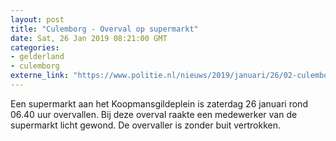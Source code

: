 ```yaml
---
layout: post
title: "Culemborg - Overval op supermarkt"
date: Sat, 26 Jan 2019 08:21:00 GMT
categories: 
- gelderland 
- culemborg 
externe_link: "https://www.politie.nl/nieuws/2019/januari/26/02-culemborg-overval-op-supermarkt.html"
---
```


Een supermarkt aan het Koopmansgildeplein is zaterdag 26 januari rond 06.40 uur overvallen. Bij deze overval raakte een medewerker van de supermarkt licht gewond. De overvaller is zonder buit vertrokken.

